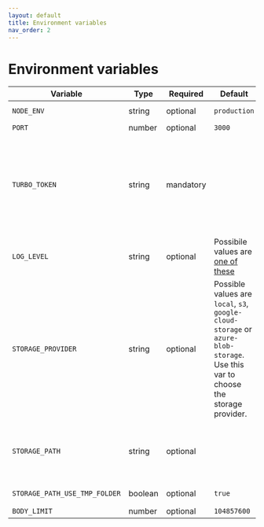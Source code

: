 ```yaml
---
layout: default
title: Environment variables
nav_order: 2
---
```


# Environment variables

| Variable | Type | Required | Default | Description |
| -- | -- | -- | -- | -- |
| `NODE_ENV` | string | optional | `production` | Possible values are `development` or `production`|
| `PORT` | number | optional | `3000` |   |
| `TURBO_TOKEN` | string | mandatory |  | Secret token used for the authentication. You can specify multiple tokens separated by comma (e.g. `TURBO_TOKEN=token1,token2,token3`). The value must be the same one provided for the `token` parameter of the `build` script. See enable [custom remote caching](https://ducktors.github.io/turborepo-remote-cache/custom-remote-caching) in a Turborepo monorepo |
| `LOG_LEVEL` | string | optional | Possibile values are [one of these](https://github.com/ducktors/turborepo-remote-cache/blob/main/src/logger.ts#L3)  | `'info'` |
| `STORAGE_PROVIDER` | string | optional | Possible values are `local`, `s3`, `google-cloud-storage` or `azure-blob-storage`. Use this var to choose the storage provider. | `local`  |
| `STORAGE_PATH` | string | optional |  | Caching folder under `/tmp` if `STORAGE_PROVIDER` is set to `local`. If `STORAGE_PROVIDER` is set to `s3`, `google-cloud-storage` or `azure-blob-storage`, this will be the name of the bucket. |
| `STORAGE_PATH_USE_TMP_FOLDER` | boolean | optional | `true` | Uses the system tmp folder as a prefix to `STORAGE_PATH` |
| `BODY_LIMIT` | number | optional | `104857600` | The limit for artifact upload size  |
